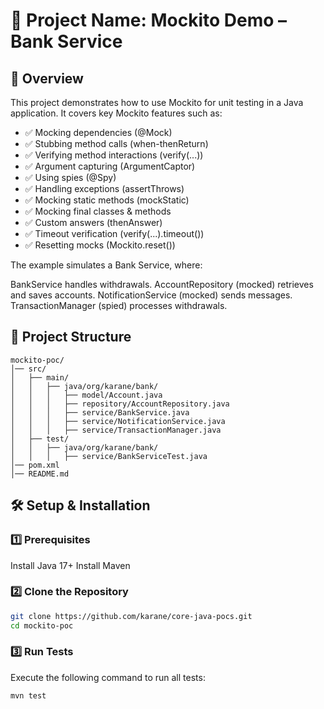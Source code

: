 # 📌 Project Name: Mockito Demo – Bank Service

## 📖 Overview
This project demonstrates how to use Mockito for unit testing in a Java application. It covers key Mockito features such as:
- ✅ Mocking dependencies (@Mock)
- ✅ Stubbing method calls (when-thenReturn)
- ✅ Verifying method interactions (verify(...))
- ✅ Argument capturing (ArgumentCaptor)
- ✅ Using spies (@Spy)
- ✅ Handling exceptions (assertThrows)
- ✅ Mocking static methods (mockStatic)
- ✅ Mocking final classes & methods
- ✅ Custom answers (thenAnswer)
- ✅ Timeout verification (verify(...).timeout())
- ✅ Resetting mocks (Mockito.reset())

The example simulates a Bank Service, where:

BankService handles withdrawals.
AccountRepository (mocked) retrieves and saves accounts.
NotificationService (mocked) sends messages.
TransactionManager (spied) processes withdrawals.
## 📂 Project Structure
```
mockito-poc/
│── src/
│   ├── main/
│   │   ├── java/org/karane/bank/
│   │   │   ├── model/Account.java
│   │   │   ├── repository/AccountRepository.java
│   │   │   ├── service/BankService.java
│   │   │   ├── service/NotificationService.java
│   │   │   ├── service/TransactionManager.java
│   ├── test/
│   │   ├── java/org/karane/bank/
│   │   │   ├── service/BankServiceTest.java
│── pom.xml
│── README.md
```

## 🛠️ Setup & Installation
### 1️⃣ Prerequisites
Install Java 17+
Install Maven
### 2️⃣ Clone the Repository
```sh
git clone https://github.com/karane/core-java-pocs.git
cd mockito-poc
```
### 3️⃣ Run Tests
Execute the following command to run all tests:

```sh
mvn test
```
